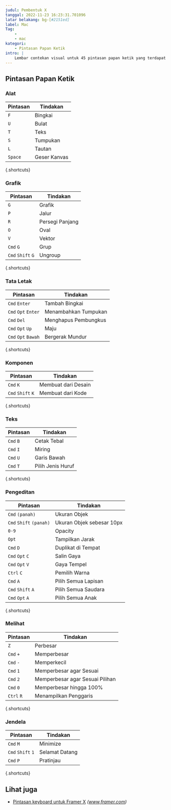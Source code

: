 ```yaml
---
judul: Pembentuk X
tanggal: 2022-11-23 16:23:31.701096
latar belakang: bg-[#2151ed]
label: Mac
Tag:
    -
    - mac
kategori:
    - Pintasan Papan Ketik
intro: |
    Lembar contekan visual untuk 45 pintasan papan ketik yang terdapat di Framer X. Aplikasi ini hanya untuk MacOS.
---
```




Pintasan Papan Ketik
------------------



### Alat

Pintasan | Tindakan
---|---
`F` | Bingkai
`U` | Bulat
`T` | Teks
`S` | Tumpukan
`L` | Tautan
`Space` | Geser Kanvas
{.shortcuts}


### Grafik

Pintasan | Tindakan
---|---
`G` | Grafik
`P` | Jalur
`R` | Persegi Panjang
`O` | Oval
`V` | Vektor
`Cmd` `G` | Grup
`Cmd` `Shift` `G` | Ungroup
{.shortcuts}


### Tata Letak

Pintasan | Tindakan
---|---
`Cmd` `Enter` | Tambah Bingkai
`Cmd` `Opt` `Enter` | Menambahkan Tumpukan
`Cmd` `Del` | Menghapus Pembungkus
`Cmd` `Opt` `Up` | Maju
`Cmd` `Opt` `Bawah` | Bergerak Mundur
{.shortcuts}


### Komponen

Pintasan | Tindakan
---|---
`Cmd` `K` | Membuat dari Desain
`Cmd` `Shift` `K` | Membuat dari Kode
{.shortcuts}


### Teks

Pintasan | Tindakan
---|---
`Cmd` `B` | Cetak Tebal
`Cmd` `I` | Miring
`Cmd` `U` | Garis Bawah
`Cmd` `T` | Pilih Jenis Huruf
{.shortcuts}


### Pengeditan

Pintasan | Tindakan
---|---
`Cmd` `(panah)` | Ukuran Objek
`Cmd` `Shift` `(panah)` | Ukuran Objek sebesar 10px
`0-9` | Opacity
`Opt` | Tampilkan Jarak
`Cmd` `D` | Duplikat di Tempat
`Cmd` `Opt` `C` | Salin Gaya
`Cmd` `Opt` `V` | Gaya Tempel
`Ctrl` `C` | Pemilih Warna
`Cmd` `A` | Pilih Semua Lapisan
`Cmd` `Shift` `A` | Pilih Semua Saudara
`Cmd` `Opt` `A` | Pilih Semua Anak
{.shortcuts}


### Melihat

Pintasan | Tindakan
---|---
`Z` | Perbesar
`Cmd` `+` | Memperbesar
`Cmd` `-` | Memperkecil
`Cmd` `1` | Memperbesar agar Sesuai
`Cmd` `2` | Memperbesar agar Sesuai Pilihan
`Cmd` `0` | Memperbesar hingga 100%
`Ctrl` `R` | Menampilkan Penggaris
{.shortcuts}


### Jendela

Pintasan | Tindakan
---|---
`Cmd` `M` | Minimize
`Cmd` `Shift` `1` | Selamat Datang
`Cmd` `P` | Pratinjau
{.shortcuts}




Lihat juga
--------
- [Pintasan keyboard untuk Framer X](https://www.framer.com/support/using-framer-x/shortcuts/) _(www.framer.com)_
